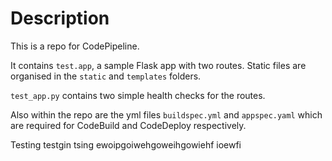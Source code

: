 # Description

This is a repo for CodePipeline.

It contains `test.app`, a sample Flask app with two routes.
Static files are organised in the `static` and `templates` folders.

`test_app.py` contains two simple health checks for the routes.

Also within the repo are the yml files `buildspec.yml` and `appspec.yaml` which are required for CodeBuild and CodeDeploy respectively.

Testing testgin tsing ewoipgoiwehgoweihgowiehf ioewfi
